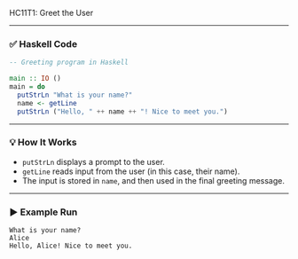 HC11T1: Greet the User

---

### ✅ Haskell Code

```haskell
-- Greeting program in Haskell

main :: IO ()
main = do
  putStrLn "What is your name?"
  name <- getLine
  putStrLn ("Hello, " ++ name ++ "! Nice to meet you.")
```

---

### 💡 How It Works

* `putStrLn` displays a prompt to the user.
* `getLine` reads input from the user (in this case, their name).
* The input is stored in `name`, and then used in the final greeting message.

---

### ▶ Example Run

```
What is your name?
Alice
Hello, Alice! Nice to meet you.
```
